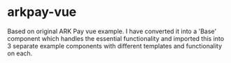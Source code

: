 # arkpay-vue
Based on original ARK Pay vue example. I have converted it into a 'Base' component which handles the essential functionality and imported this into 3 separate example components with different templates and functionality on each.
